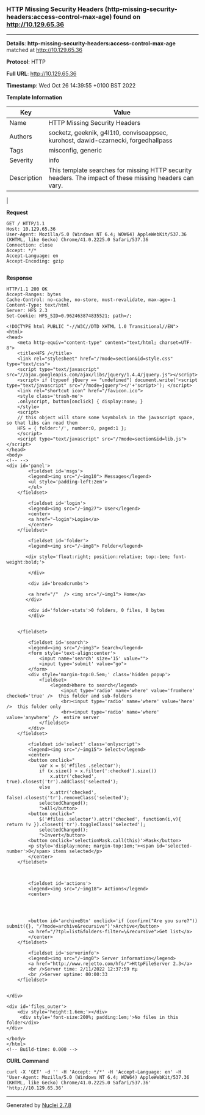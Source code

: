 ### HTTP Missing Security Headers (http-missing-security-headers:access-control-max-age) found on http://10.129.65.36
---
**Details**: **http-missing-security-headers:access-control-max-age**  matched at http://10.129.65.36

**Protocol**: HTTP

**Full URL**: http://10.129.65.36

**Timestamp**: Wed Oct 26 14:39:55 +0100 BST 2022

**Template Information**

| Key | Value |
|---|---|
| Name | HTTP Missing Security Headers |
| Authors | socketz, geeknik, g4l1t0, convisoappsec, kurohost, dawid-czarnecki, forgedhallpass |
| Tags | misconfig, generic |
| Severity | info |
| Description | This template searches for missing HTTP security headers. The impact of these missing headers can vary.
 |

**Request**
```http
GET / HTTP/1.1
Host: 10.129.65.36
User-Agent: Mozilla/5.0 (Windows NT 6.4; WOW64) AppleWebKit/537.36 (KHTML, like Gecko) Chrome/41.0.2225.0 Safari/537.36
Connection: close
Accept: */*
Accept-Language: en
Accept-Encoding: gzip


```

**Response**
```http
HTTP/1.1 200 OK
Accept-Ranges: bytes
Cache-Control: no-cache, no-store, must-revalidate, max-age=-1
Content-Type: text/html
Server: HFS 2.3
Set-Cookie: HFS_SID=0.962463874835521; path=/;

<!DOCTYPE html PUBLIC "-//W3C//DTD XHTML 1.0 Transitional//EN">
<html>
<head>
	<meta http-equiv="content-type" content="text/html; charset=UTF-8">
	<title>HFS /</title>
	<link rel="stylesheet" href="/?mode=section&id=style.css" type="text/css">
	<script type="text/javascript" src="//ajax.googleapis.com/ajax/libs/jquery/1.4.4/jquery.js"></script>
    <script> if (typeof jQuery == "undefined") document.write('<script type="text/javascript" src="/?mode=jquery"></'+'script>'); </script>
	<link rel="shortcut icon" href="/favicon.ico">
	<style class='trash-me'>
	.onlyscript, button[onclick] { display:none; }
	</style>
    <script>
    // this object will store some %symbols% in the javascript space, so that libs can read them
    HFS = { folder:'/', number:0, paged:1 }; 
    </script>
	<script type="text/javascript" src="/?mode=section&id=lib.js"></script>
</head>
<body>
<!-- -->
<div id='panel'>
    	<fieldset id='msgs'>
		<legend><img src="/~img10"> Messages</legend>
		<ul style='padding-left:2em'>
		</ul>
	</fieldset>

    	<fieldset id='login'>
		<legend><img src="/~img27"> User</legend>
		<center>
		<a href="~login">Login</a>
		</center>
	</fieldset>                                       

    	<fieldset id='folder'>
		<legend><img src="/~img8"> Folder</legend>

       <div style='float:right; position:relative; top:-1em; font-weight:bold;'>
		
		</div>

		<div id='breadcrumbs'>
		
		<a href="/"  /> <img src="/~img1"> Home</a>
       </div>
        
		<div id='folder-stats'>0 folders, 0 files, 0 bytes
		</div>
		
		
	</fieldset>

    	<fieldset id='search'>
		<legend><img src="/~img3"> Search</legend>
		<form style='text-align:center'>
			<input name='search' size='15' value="">
			<input type='submit' value="go">
		</form>
		<div style='margin-top:0.5em;' class='hidden popup'>
			<fieldset>
				<legend>Where to search</legend>
					<input type='radio' name='where' value='fromhere' checked='true' />  this folder and sub-folders
					<br><input type='radio' name='where' value='here' />  this folder only
					<br><input type='radio' name='where' value='anywhere' />  entire server
			</fieldset>
		</div>
	</fieldset>

    	<fieldset id='select' class='onlyscript'>
		<legend><img src="/~img15"> Select</legend>
		<center>
    	<button onclick="
            var x = $('#files .selector');
            if (x.size() > x.filter(':checked').size())
                x.attr('checked', true).closest('tr').addClass('selected');
			else
                x.attr('checked', false).closest('tr').removeClass('selected');
			selectedChanged();
			">All</button>
    	<button onclick="
            $('#files .selector').attr('checked', function(i,v){ return !v }).closest('tr').toggleClass('selected');
			selectedChanged();
            ">Invert</button>
    	<button onclick='selectionMask.call(this)'>Mask</button>
		<p style='display:none; margin-top:1em;'><span id='selected-number'>0</span> items selected</p>
		</center>
	</fieldset>

    	

    	<fieldset id='actions'>
		<legend><img src="/~img18"> Actions</legend>
		<center>
		
		
		
		
		<button id='archiveBtn' onclick='if (confirm("Are you sure?")) submit({}, "/?mode=archive&recursive")'>Archive</button>
		<a href="/?tpl=list&folders-filter=\&recursive">Get list</a>
		</center>
	</fieldset>

    	<fieldset id='serverinfo'>
		<legend><img src="/~img0"> Server information</legend>
		<a href="http://www.rejetto.com/hfs/">HttpFileServer 2.3</a>
		<br />Server time: 2/11/2022 12:37:59 πμ
		<br />Server uptime: 00:00:33
	</fieldset>


</div>

<div id='files_outer'>
	<div style='height:1.6em;'></div>  
	 <div style='font-size:200%; padding:1em;'>No files in this folder</div> 
</div>

</body>
</html>
<!-- Build-time: 0.000 -->

```


**CURL Command**
```
curl -X 'GET' -d '' -H 'Accept: */*' -H 'Accept-Language: en' -H 'User-Agent: Mozilla/5.0 (Windows NT 6.4; WOW64) AppleWebKit/537.36 (KHTML, like Gecko) Chrome/41.0.2225.0 Safari/537.36' 'http://10.129.65.36'
```
---
Generated by [Nuclei 2.7.8](https://github.com/projectdiscovery/nuclei)